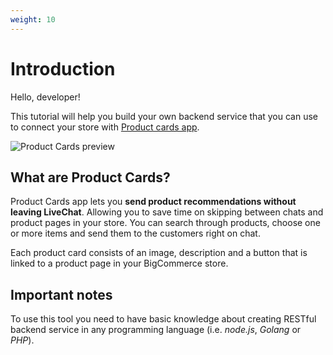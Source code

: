 ```yaml
---
weight: 10
---
```


# Introduction

Hello, developer!

This tutorial will help you build your own backend service that you can use to connect your store with <a href="https://www.livechatinc.com/marketplace/apps/product-cards/" target="_blank">Product cards app</a>.

![Product Cards preview](https://cdn.livechat-static.com/api/file/v2/lc/att-old/8656216/5f2833fbbdcd1ee5c933867031d975a6/shopping-cards-for-shopify-beta.gif)

## What are Product Cards? 

Product Cards app lets you **send product recommendations without leaving LiveChat**. Allowing you to save time on skipping between chats and product pages in your store. You can search through products, choose one or more items and send them to the customers right on chat.

Each product card consists of an image, description and a button that is linked to a product page in your BigCommerce store.

## Important notes

To use this tool you need to have basic knowledge about creating RESTful backend service in any programming language (i.e. *node.js*, *Golang* or *PHP*). 
